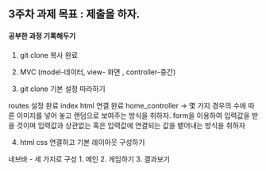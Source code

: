 ## 3주차 과제 목표 : 제출을 하자.

#### 공부한 과정 기록해두기

1. git clone 복사 완료

2. MVC (model-데이터, view- 화면 , controller-중간)

3. git clone 기본 설정 따라하기

routes 설정 완료
index html 연결 완료
home_controller -> 몇 가지 경우의 수에 따른 이미지를 넣어 놓고 랜덤으로 보여주는 방식을 취하자. form을 이용하여 입력값을 받을 것이며 입력값과 상관없는 혹은 입력값에 연결되는 값을 뱉어내는 방식을 취하자

4. html css 연결하고 기본 레이아웃 구성하기

네브바 - 세 가지로 구성 1. 메인 2. 게임하기 3. 결과보기

